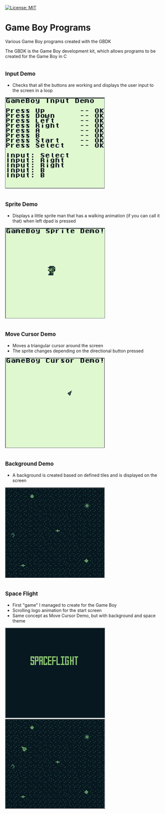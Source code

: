 [![License: MIT](https://black.readthedocs.io/en/stable/_static/license.svg)](https://github.com/psf/black/blob/main/LICENSE)

# Game Boy Programs
Various Game Boy programs created with the GBDK

The GBDK is the Game Boy development kit, which allows programs to be created for the Game Boy in C

## <sub> Input Demo
 * Checks that all the buttons are working and displays the user input to the screen in a loop


![Alt Text](imgs/inputdemo.png)


## <sub> Sprite Demo
 * Displays a little sprite man that has a walking animation (if you can call it that) when left dpad is pressed
 
 
![Alt Text](imgs/spritedemo.png)


## <sub> Move Cursor Demo
 * Moves a triangular cursor around the screen
 * The sprite changes depending on the directional button pressed


![Alt Text](imgs/cursordemo.png)

 
## <sub> Background Demo
 * A background is created based on defined tiles and is displayed on the screen
 
 
![Alt Text](imgs/bkgdemo.png)
 
 
## <sub> Space Flight
 * First "game" I managed to create for the Game Boy
 * Scrolling logo animation for the start screen
 * Same concept as Move Cursor Demo, but with background and space theme


![Alt Text](imgs/spaceflight1.png) ![Alt Text](imgs/spaceflight2.png)
